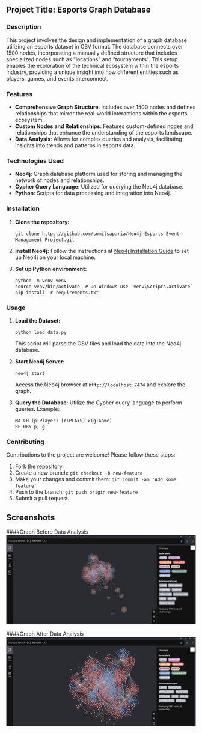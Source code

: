 
## Project Title: Esports Graph Database

### Description

This project involves the design and implementation of a graph database utilizing an esports dataset in CSV format. The database connects over 1500 nodes, incorporating a manually defined structure that includes specialized nodes such as "locations" and "tournaments". This setup enables the exploration of the technical ecosystem within the esports industry, providing a unique insight into how different entities such as players, games, and events interconnect.

### Features

- **Comprehensive Graph Structure**: Includes over 1500 nodes and defines relationships that mirror the real-world interactions within the esports ecosystem.
- **Custom Nodes and Relationships**: Features custom-defined nodes and relationships that enhance the understanding of the esports landscape.
- **Data Analysis**: Allows for complex queries and analysis, facilitating insights into trends and patterns in esports data.

### Technologies Used

- **Neo4j**: Graph database platform used for storing and managing the network of nodes and relationships.
- **Cypher Query Language**: Utilized for querying the Neo4j database.
- **Python**: Scripts for data processing and integration into Neo4j.

### Installation

1. **Clone the repository:**
   ```
   git clone https://github.com/somilsaparia/Neo4j-Esports-Event-Management-Project.git
   ```
2. **Install Neo4j:**
   Follow the instructions at [Neo4j Installation Guide](https://neo4j.com/docs/installation/) to set up Neo4j on your local machine.

3. **Set up Python environment:**
   ```
   python -m venv venv
   source venv/bin/activate  # On Windows use `venv\Scripts\activate`
   pip install -r requirements.txt
   ```

### Usage

1. **Load the Dataset:**
   ```
   python load_data.py
   ```
   This script will parse the CSV files and load the data into the Neo4j database.

2. **Start Neo4j Server:**
   ```
   neo4j start
   ```
   Access the Neo4j browser at `http://localhost:7474` and explore the graph.

3. **Query the Database:**
   Utilize the Cypher query language to perform queries. Example:
   ```cypher
   MATCH (p:Player)-[r:PLAYS]->(g:Game)
   RETURN p, g
   ```

### Contributing

Contributions to the project are welcome! Please follow these steps:

1. Fork the repository.
2. Create a new branch: `git checkout -b new-feature`
3. Make your changes and commit them: `git commit -am 'Add some feature'`
4. Push to the branch: `git push origin new-feature`
5. Submit a pull request.

## Screenshots
####Graph Before Data Analysis
![Graph Before Data Analysis](/Screenshots/Final%20Graph%20(BEFORE).png "Graph Before Data Analysis")

####Graph After Data Analysis
![Graph After Data Analysis](/Screenshots/Final%20Graph%20(AFTER).png "Graph After Data Analysis")